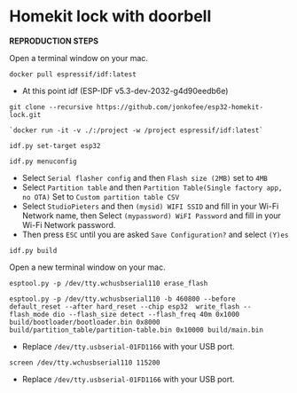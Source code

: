 # Homekit lock with doorbell

<b>REPRODUCTION STEPS</b>

Open a terminal window on your mac.

```
docker pull espressif/idf:latest
```
- At this point idf (ESP-IDF v5.3-dev-2032-g4d90eedb6e)
```
git clone --recursive https://github.com/jonkofee/esp32-homekit-lock.git
```
```
`docker run -it -v ./:/project -w /project espressif/idf:latest`
```
```
idf.py set-target esp32
```
```
idf.py menuconfig
```
- Select `Serial flasher config` and then `Flash size (2MB)` set to `4MB`
- Select `Partition table` and then `Partition Table(Single factory app, no OTA)` Set to `Custom partition table CSV`
- Select `StudioPieters` and then `(mysid) WIFI SSID` and fill in your Wi-Fi Network name, then Select `(mypassword) WiFI Password` and fill in your Wi-Fi Network password.
- Then press `ESC` until you are asked `Save Configuration?` and select `(Y)es`
```
idf.py build
```
Open a new terminal window on your mac.
```
esptool.py -p /dev/tty.wchusbserial110 erase_flash
```
```
esptool.py -p /dev/tty.wchusbserial110 -b 460800 --before default_reset --after hard_reset --chip esp32  write_flash --flash_mode dio --flash_size detect --flash_freq 40m 0x1000 build/bootloader/bootloader.bin 0x8000 build/partition_table/partition-table.bin 0x10000 build/main.bin
```
- Replace `/dev/tty.usbserial-01FD1166` with your USB port.
```
screen /dev/tty.wchusbserial110 115200
```
- Replace `/dev/tty.usbserial-01FD1166` with your USB port.